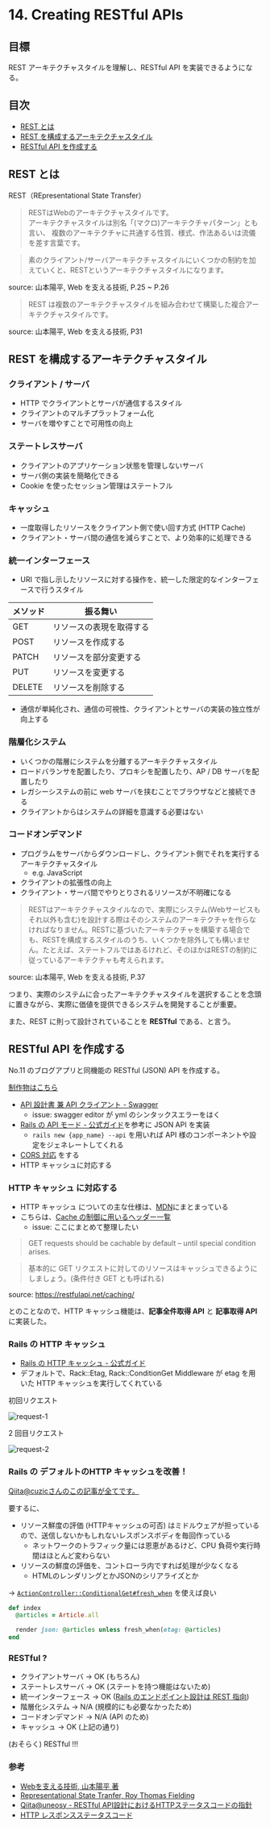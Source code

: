 # 14. Creating RESTful APIs

## 目標

REST アーキテクチャスタイルを理解し、RESTful API を実装できるようになる。

## 目次

- [REST とは](#REST-とは)
- [REST を構成するアーキテクチャスタイル](#REST-を構成するアーキテクチャスタイル)
- [RESTful API を作成する](#RESTful-API-を作成する)

## REST とは

REST（REpresentational State Transfer）

> RESTはWebのアーキテクチャスタイルです。  
アーキテクチャスタイルは別名「(マクロ)アーキテクチャパターン」とも言い、
複数のアーキテクチャに共通する性質、様式、作法あるいは流儀を差す言葉です。

> 素のクライアント/サーバアーキテクチャスタイルにいくつかの制約を加えていくと、RESTというアーキテクチャスタイルになります。

source: 山本陽平, Web を支える技術, P.25 ~ P.26

> REST は複数のアーキテクチャスタイルを組み合わせて構築した複合アーキテクチャスタイルです。

source: 山本陽平, Web を支える技術, P31

## REST を構成するアーキテクチャスタイル

### クライアント / サーバ

- HTTP でクライアントとサーバが通信するスタイル
- クライアントのマルチプラットフォーム化
- サーバを増やすことで可用性の向上

### ステートレスサーバ

- クライアントのアプリケーション状態を管理しないサーバ
- サーバ側の実装を簡略化できる
- Cookie を使ったセッション管理はステートフル

### キャッシュ

- 一度取得したリソースをクライアント側で使い回す方式 (HTTP Cache)
- クライアント・サーバ間の通信を減らすことで、より効率的に処理できる

### 統一インターフェース

- URI で指し示したリソースに対する操作を、統一した限定的なインターフェースで行うスタイル

| メソッド | 振る舞い |
| --- | --- |
| GET | リソースの表現を取得する |
| POST | リソースを作成する |
| PATCH | リソースを部分変更する |
| PUT | リソースを変更する |
| DELETE | リソースを削除する |

- 通信が単純化され、通信の可視性、クライアントとサーバの実装の独立性が向上する

### 階層化システム

- いくつかの階層にシステムを分離するアーキテクチャスタイル
- ロードバランサを配置したり、プロキシを配置したり、AP / DB サーバを配置したり
- レガシーシステムの前に web サーバを挟むことでブラウザなどと接続できる
- クライアントからはシステムの詳細を意識する必要はない

### コードオンデマンド

- プログラムをサーバからダウンロードし、クライアント側でそれを実行するアーキテクチャスタイル
  - e.g. JavaScript
- クライアントの拡張性の向上
- クライアント・サーバ間でやりとりされるリソースが不明確になる

> RESTはアーキテクチャスタイルなので、実際にシステム(Webサービスもそれ以外も含む)を設計する際はそのシステムのアーキテクチャを作らなければなりません。RESTに基づいたアーキテクチャを構築する場合でも、RESTを構成するスタイルのうち、いくつかを除外しても構いません。たとえば、ステートフルではあるけれど、そのほかはRESTの制約に従っているアーキテクチャも考えられます。

source: 山本陽平, Web を支える技術, P.37

つまり、実際のシステムに合ったアーキテクチャスタイルを選択することを念頭に置きながら、実際に価値を提供できるシステムを開発することが重要。

また、REST に則って設計されていることを **RESTful** である、と言う。

## RESTful API を作成する

No.11 のブログアプリと同機能の RESTful (JSON) API を作成する。

[制作物はこちら](https://github.com/kazu-horie/rails-blog-api)

- [API 設計書 兼 API クライアント - Swagger](https://github.com/kazu-horie/rails-blog-api/blob/master/docs/swagger.yaml)
  - issue: swagger editor が yml のシンタックスエラーをはく
- [Rails の API モード - 公式ガイド](https://railsguides.jp/api_app.html)を参考に JSON API を実装
  - `rails new {app_name} --api` を用いれば API 様のコンポーネントや設定をジェネレートしてくれる
- [CORS 対応](https://github.com/cyu/rack-cors#rails-configuration) をする
- HTTP キャッシュに対応する

### HTTP キャッシュ に対応する

- HTTP キャッシュ についての主な仕様は、[MDN](https://developer.mozilla.org/ja/docs/Web/HTTP/Caching)にまとまっている
- こちらは、[Cache の制御に用いるヘッダー一覧](https://qiita.com/anchoor/items/2dc6ab8347c940ea4648)
  - issue: ここにまとめて整理したい

> GET requests should be cachable by default – until special condition arises. 

> 基本的に GET リクエストに対してのリソースはキャッシュできるようにしましょう。(条件付き GET とも呼ばれる)

source: https://restfulapi.net/caching/

とのことなので、HTTP キャッシュ機能は、**記事全件取得 API** と **記事取得 API** に実装した。

### Rails の HTTP キャッシュ

- [Rails の HTTP キャッシュ - 公式ガイド](https://railsguides.jp/caching_with_rails.html#%E6%9D%A1%E4%BB%B6%E4%BB%98%E3%81%8Dget%E3%81%AE%E3%82%B5%E3%83%9D%E3%83%BC%E3%83%88)
- デフォルトで、Rack::Etag, Rack::ConditionGet Middleware が etag を用いた HTTP キャッシュを実行してくれている

初回リクエスト

![request-1](/backend-roadmap/images/request-1.png)

2 回目リクエスト

![request-2](/backend-roadmap/images/request-2.png)

### Rails の デフォルトのHTTP キャッシュを改善！

[Qiita@cuzicさんのこの記事が全てです。](https://qiita.com/cuzic/items/326e8600dc596de6636a)

要するに、

- リソース鮮度の評価 (HTTPキャッシュの可否) はミドルウェアが担っているので、送信しないかもしれないレスポンスボディを毎回作っている
  - ネットワークのトラフィック量には恩恵があるけど、CPU 負荷や実行時間はほとんど変わらない
- リソースの鮮度の評価を、コントローラ内ですれば処理が少なくなる
  - HTMLのレンダリングとかJSONのシリアライズとか

-> [`ActionController::ConditionalGet#fresh_when`](https://api.rubyonrails.org/classes/ActionController/ConditionalGet.html#method-i-fresh_when) を使えば良い

```ruby
def index
  @articles = Article.all

  render json: @articles unless fresh_when(etag: @articles)
end
```

### RESTful ?

- クライアントサーバ -> OK (もちろん)
- ステートレスサーバ -> OK (ステートを持つ機能はないため)
- 統一インターフェース -> OK ([Rails のエンドポイント設計は REST 指向](https://railsguides.jp/routing.html#%E3%83%AA%E3%82%BD%E3%83%BC%E3%82%B9%E3%83%99%E3%83%BC%E3%82%B9%E3%81%AE%E3%83%AB%E3%83%BC%E3%83%86%E3%82%A3%E3%83%B3%E3%82%B0-rails%E3%81%AE%E3%83%87%E3%83%95%E3%82%A9%E3%83%AB%E3%83%88))
- 階層化システム -> N/A (規模的にも必要なかったため)
- コードオンデマンド -> N/A (API のため)
- キャッシュ -> OK (上記の通り)

(おそらく) RESTful !!!

### 参考

- [Webを支える技術, 山本陽平 著](https://gihyo.jp/magazine/wdpress/plus/978-4-7741-4204-3)
- [Representational State Tranfer, Roy Thomas Fielding](https://www.ics.uci.edu/~fielding/pubs/dissertation/rest_arch_style.htm)
- [Qiita@uneosy - RESTful API設計におけるHTTPステータスコードの指針](https://qiita.com/uenosy/items/ba9dbc70781bddc4a491)
- [HTTP レスポンスステータスコード](https://developer.mozilla.org/ja/docs/Web/HTTP/Status)
